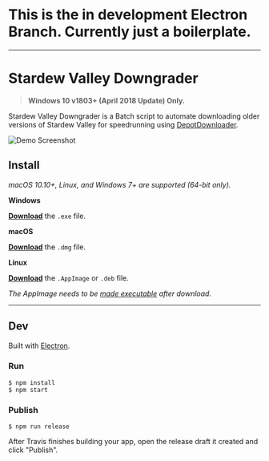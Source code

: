 # This is the in development Electron Branch. Currently just a boilerplate.

---

# Stardew Valley Downgrader

> **Windows 10 v1803+ (April 2018 Update) Only.**

Stardew Valley Downgrader is a Batch script to automate downloading older versions of Stardew Valley for speedrunning using [DepotDownloader](https://github.com/SteamRE/DepotDownloader/).

![Demo Screenshot](https://i.imgur.com/8cJxBVY.png)

## Install
*macOS 10.10+, Linux, and Windows 7+ are supported (64-bit only).*

**Windows**

[**Download**](https://github.com/user/repo/releases/latest) the `.exe` file.

**macOS**

[**Download**](https://github.com/user/repo/releases/latest) the `.dmg` file.

**Linux**

[**Download**](https://github.com/user/repo/releases/latest) the `.AppImage` or `.deb` file.

*The AppImage needs to be [made executable](http://discourse.appimage.org/t/how-to-make-an-appimage-executable/80) after download.*

---

## Dev

Built with [Electron](https://electronjs.org).

### Run

```
$ npm install
$ npm start
```

### Publish

```
$ npm run release
```

After Travis finishes building your app, open the release draft it created and click "Publish".